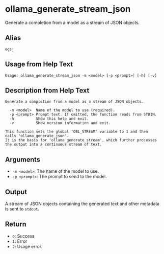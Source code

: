 # ollama_generate_stream_json

Generate a completion from a model as a stream of JSON objects.

## Alias

`ogsj`

## Usage from Help Text
```
Usage: ollama_generate_stream_json -m <model> [-p <prompt>] [-h] [-v]
```

## Description from Help Text
```
Generate a completion from a model as a stream of JSON objects.

  -m <model>  Name of the model to use (required).
  -p <prompt> Prompt text. If omitted, the function reads from STDIN.
  -h          Show this help and exit.
  -v          Show version information and exit.

This function sets the global 'OBL_STREAM' variable to 1 and then calls 'ollama_generate_json'.
It is the basis for 'ollama_generate_stream', which further processes the output into a continuous stream of text.
```

## Arguments
* `-m <model>`: The name of the model to use.
* `-p <prompt>`: The prompt to send to the model.

## Output
A stream of JSON objects containing the generated text and other metadata is sent to `stdout`.

## Return
* `0`: Success
* `1`: Error
* `2`: Usage error.
